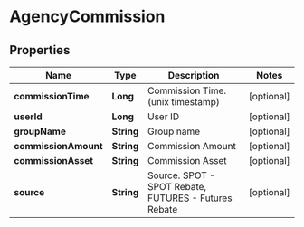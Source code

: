 
# AgencyCommission

## Properties

Name | Type | Description | Notes
------------ | ------------- | ------------- | -------------
**commissionTime** | **Long** | Commission Time. (unix timestamp) |  [optional]
**userId** | **Long** | User ID |  [optional]
**groupName** | **String** | Group name |  [optional]
**commissionAmount** | **String** | Commission Amount |  [optional]
**commissionAsset** | **String** | Commission Asset |  [optional]
**source** | **String** | Source.  SPOT - SPOT Rebate, FUTURES - Futures Rebate |  [optional]

